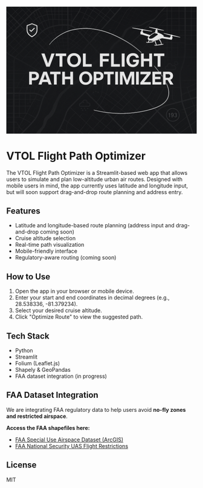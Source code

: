 ![VTOL Optimizer Banner](vtol_banner.png)

# VTOL Flight Path Optimizer

The VTOL Flight Path Optimizer is a Streamlit-based web app that allows users to simulate and plan low-altitude urban air routes. Designed with mobile users in mind, the app currently uses latitude and longitude input, but will soon support drag-and-drop route planning and address entry.

## Features

- Latitude and longitude-based route planning (address input and drag-and-drop coming soon)
- Cruise altitude selection
- Real-time path visualization
- Mobile-friendly interface
- Regulatory-aware routing (coming soon)

## How to Use

1. Open the app in your browser or mobile device.
2. Enter your start and end coordinates in decimal degrees (e.g., 28.538336, -81.379234).
3. Select your desired cruise altitude.
4. Click "Optimize Route" to view the suggested path.

## Tech Stack

- Python
- Streamlit
- Folium (Leaflet.js)
- Shapely & GeoPandas
- FAA dataset integration (in progress)

## FAA Dataset Integration

We are integrating FAA regulatory data to help users avoid **no-fly zones and restricted airspace**.

**Access the FAA shapefiles here:**

- [FAA Special Use Airspace Dataset (ArcGIS)](https://hub.arcgis.com/datasets/faa::special-use-airspace/about)
- [FAA National Security UAS Flight Restrictions](https://udds-faa.opendata.arcgis.com/datasets/faa::national-security-uas-flight-restrictions-1/about)

## License

MIT
